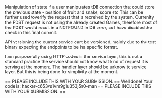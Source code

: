 Manipulation of state
If a user manipulates tDB connection that could store the previous state - position of fruit and snake, score etc
This can be further used toverify the request that is recreived by the system.
Currenlty the POST request is not using the already created Games, therefore most of the POST would 
result in a NOTFOUND in DB error, so I have disabled the check in this final commit.

API versioning
the current service cant be versioned, mainly due to the test binary expecting the endpoints to be ina specific format.

I am purposefully using HTTP codes in the service layer, this is not a standard practice
the service should not know what kind of request it is serving at the moment.
The handler layer should be unknow to service layer. But this is being done for simplicity at the moment.


== PLEASE INCLUDE THIS WITH YOUR SUBMISSION. ==
Well done! Your code is: hacker-c653vs1vm9g1u353j5n0-man
== PLEASE INCLUDE THIS WITH YOUR SUBMISSION. ==